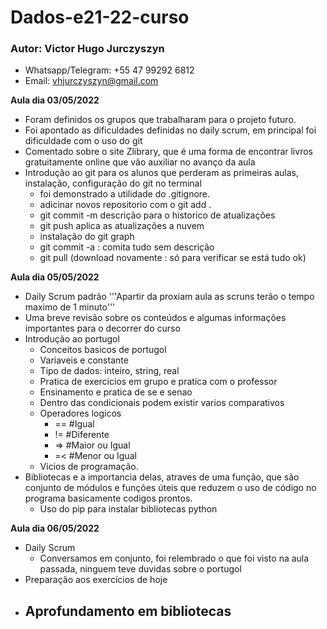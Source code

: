 # Dados-e21-22-curso
### Autor: Victor Hugo Jurczyszyn
- Whatsapp/Telegram: +55 47 99292 6812
- Email: vhjurczyszyn@gmail.com 

**Aula dia 03/05/2022**
- Foram definidos os grupos que trabalharam para o projeto futuro.
- Foi apontado as dificuldades definidas no daily scrum, em principal foi dificuldade com o uso do git
- Comentado sobre o site Zlibrary, que é uma forma de encontrar livros gratuitamente online que vão auxiliar no
  avanço da aula
- Introdução ao git para os alunos que perderam as primeiras aulas, instalação, configuração do git no terminal
    - foi demonstrado a utilidade do .gitignore.
    - adicinar novos repositorio com o git add .
    - git commit -m descrição para o historico de atualizações
    - git push aplica as atualizações a nuvem
    - instalação do git graph 
    - git commit -a : comita tudo sem descrição
    - git pull (download novamente : só para verificar se está tudo ok)
 
 **Aula dia 05/05/2022**

- Daily Scrum padrão 
'''Apartir da proxiam aula as scruns terão o tempo maximo de 1 minuto'''
- Uma breve revisão sobre os conteúdos e algumas informações importantes para o decorrer do curso
- Introdução ao portugol
  - Conceitos basicos de portugol
  - Variaveis e constante
  - Tipo de dados: inteiro, string, real
  - Pratica de exercicios em grupo e pratica com o professor
  - Ensinamento e pratica de se e senao
  - Dentro das condicionais podem existir varios comparativos
  - Operadores logicos 
    - == #Igual
    - != #Diferente
    - => #Maior ou Igual
    - =< #Menor ou Igual
  - Vicios de programação.
- Bibliotecas e a importancia delas, atraves de uma função, que são conjunto de módulos e funções úteis que reduzem o uso de código no programa basicamente codigos prontos. 
  - Uso do pip para instalar bibliotecas python 

**Aula dia 06/05/2022**

- Daily Scrum
  - Conversamos em conjunto, foi relembrado o que foi visto na aula passada, ninguem teve duvidas sobre o portugol 
- Preparação aos exercícios de hoje
- Aprofundamento em bibliotecas
  - 
  
 
    
